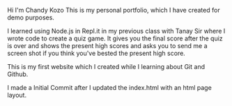 Hi I'm Chandy Kozo
This is my personal portfolio, which I have created for demo purposes.

I learned using Node.js in Repl.it in my previous class with Tanay Sir
where I wrote code to create a quiz game. It gives you the final score after the quiz is over and shows the present high scores and asks you to send me a screen shot if you think you've bested the present high score. 

This is my first website which I created while I learning about Git and Github.

I made a Initial Commit after I updated the index.html with an html page layout.